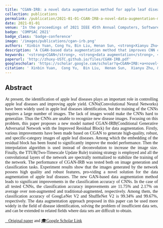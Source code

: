 ```yaml
---
title: "CGAN-IRB: a novel data augmentation method for apple leaf diseases"
collection: publications
permalink: /publication/2021-01-01-CGAN-IRB-a-novel-data-augmentation-method-for-apple-leaf-diseases
date: 2021-01-01
venue: 'In the proceedings of 2021 IEEE 45th Annual Computers, Software, and Applications Conference (COMPSAC)'
badge: 'COMPSAC 2021'
badge_class: 'badge-conference'
image: '/images/publications/cgan-irb.png'
authors: 'Xinbin Yuan, Cong Yu, Bin Liu, Henan Sun, <strong>Xianyu Zhu</strong>'
description: 'A CGAN-based data augmentation method that improves CNN classification accuracy by 11.75% over non-augmented datasets for apple leaf disease identification.'
keywords: '<strong>CGAN</strong>, <strong>data augmentation</strong>, <strong>apple leaf diseases</strong>, <strong>generative models</strong>'
paperurl: 'http://zhuxy-USTC.github.io/files/CGAN-IRB.pdf'
googlescholar: 'https://scholar.google.com/scholar?q=CGAN+IRB:+a+novel+data+augmentation+method+for+apple+leaf+diseases'
citation: ' Xinbin Yuan,  Cong Yu,  Bin Liu,  Henan Sun,  Xianyu Zhu, &quot;CGAN-IRB: a novel data augmentation method for apple leaf diseases.&quot; In the proceedings of 2021 IEEE 45th Annual Computers, Software, and Applications Conference (COMPSAC), 2021.'
---
```


## Abstract

<div style="font-family: 'Times New Roman', Times, serif;">
<p style="text-align: justify;">
At present, the identification of apple leaf diseases plays an important role in controlling apple leaf diseases and improving apple yield. CNNs(Convolutional Neural Networks) have been widely used in apple leaf diseases identification, but the training of the CNNs requires a large number of images. The lack of images would make the CNNs hard to generalize. Thus the CNNs are unable to recognize new disease images. Focusing on this problem, this paper proposes a new model named CGAN-IRB(Conditional Generative Adversarial Network with the Improved Residual Block) for data augmentation. Firstly, various improvements have been made based on CGAN to generate high-quality, robust, and specific-category images of apple leaf diseases. Among which the embedding of the residual block has been found to significantly improve the model performance. Then the interpolation algorithm is used instead of deconvolution to increase the image size. Finally, the TTUR(Two-Timescale Update Rule) training strategy is employed and all the convolutional layers of the network are spectrally normalized to stabilize the training of the network. The performance of CGAN-IRB was tested both on image generation and classification tasks. Experiment results show that the images generated by the network possess high quality and robust features, pro-viding a novel solution for the data augmentation of apple leaf diseases. The new GAN-based data augmentation method leads to significant improvements in the classification accuracy of CNNs. In the case of all tested CNNs, the classification accuracy improvements are 11.75% and 2.17% on average over non-augmented and traditional-augmented, respectively. Among them, the classification accuracy of GoogLeNet V2 and ShuffleNet V2 is 99.34% and 99.67%, respectively. The data augmentation approach proposed in this paper can be used more widely in the field of disease identification, solving the problem of insufficient data sets, and can be extended to related fields where data sets are difficult to obtain.
</p>
<div>

<!-- [Original paper](http://zhuxy-USTC.github.io/files/CGAN-IRB.pdf) and [Google Scholar Link](https://scholar.google.com/scholar?q=CGAN+IRB:+a+novel+data+augmentation+method+for+apple+leaf+diseases){:target="_blank"} -->

<a href="http://zhuxy-USTC.github.io/files/CGAN-IRB.pdf">📄Original paper</a> and <a href="https://scholar.google.com/scholar?q=CGAN+IRB:+a+novel+data+augmentation+method+for+apple+leaf+diseases" target="_blank">🎓Google Scholar Link</a>
